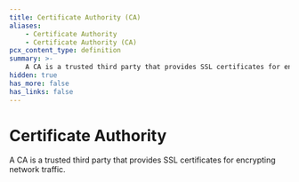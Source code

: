 ```yaml
---
title: Certificate Authority (CA)
aliases:
    - Certificate Authority
    - Certificate Authority (CA)
pcx_content_type: definition
summary: >-
    A CA is a trusted third party that provides SSL certificates for encrypting network traffic.
hidden: true
has_more: false
has_links: false
---
```


# Certificate Authority

A CA is a trusted third party that provides SSL certificates for encrypting network traffic.
